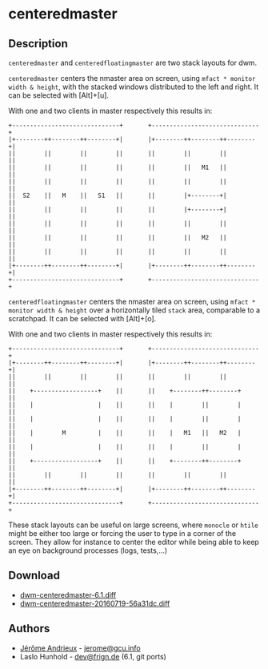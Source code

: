 centeredmaster
==============

Description
-----------

`centeredmaster` and `centeredfloatingmaster` are two stack layouts for dwm.

`centeredmaster` centers the nmaster area on screen, using
`mfact * monitor width & height`, with the stacked windows
distributed to the left and right. It can be selected with [Alt]+[u].

With one and two clients in master respectively this results in:

	+------------------------------+       +------------------------------+
	|+--------++--------++--------+|       |+--------++--------++--------+|
	||        ||        ||        ||       ||        ||        ||        ||
	||        ||        ||        ||       ||        ||   M1   ||        ||
	||        ||        ||        ||       ||        ||        ||        ||
	||  S2    ||   M    ||   S1   ||       ||        |+--------+|        ||
	||        ||        ||        ||       ||        |+--------+|        ||
	||        ||        ||        ||       ||        ||        ||        ||
	||        ||        ||        ||       ||        ||   M2   ||        ||
	||        ||        ||        ||       ||        ||        ||        ||
	|+--------++--------++--------+|       |+--------++--------++--------+|
	+------------------------------+       +------------------------------+

`centeredfloatingmaster` centers the nmaster area on screen, using
`mfact * monitor width & height` over a horizontally tiled `stack` area,
comparable to a scratchpad. It can be selected with [Alt]+[o].

With one and two clients in master respectively this results in:

	+------------------------------+       +------------------------------+
	|+--------++--------++--------+|       |+--------++--------++--------+|
	||        ||        ||        ||       ||        ||        ||        ||
	||    +------------------+    ||       ||    +--------++--------+    ||
	||    |                  |    ||       ||    |        ||        |    ||
	||    |                  |    ||       ||    |        ||        |    ||
	||    |        M         |    ||       ||    |   M1   ||   M2   |    ||
	||    |                  |    ||       ||    |        ||        |    ||
	||    +------------------+    ||       ||    +--------++--------+    ||
	||        ||        ||        ||       ||        ||        ||        ||
	|+--------++--------++--------+|       |+--------++--------++--------+|
	+------------------------------+       +------------------------------+

These stack layouts can be useful on large screens, where `monocle` or
`htile` might be either too large or forcing the user to type in a corner
of the screen.
They allow for instance to center the editor while being able to keep an
eye on background processes (logs, tests,...)

Download
--------

* [dwm-centeredmaster-6.1.diff](dwm-centeredmaster-6.1.diff)
* [dwm-centeredmaster-20160719-56a31dc.diff](dwm-centeredmaster-20160719-56a31dc.diff)

Authors
-------

* [Jérôme Andrieux](http://blog.jardinmagique.info) - <jerome@gcu.info>
* Laslo Hunhold - <dev@frign.de> (6.1, git ports)
